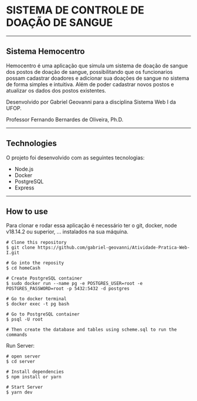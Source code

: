 # SISTEMA DE CONTROLE DE DOAÇÃO DE SANGUE
---

## Sistema Hemocentro
Hemocentro é uma aplicação que simula um sistema de doação de sangue dos postos de doação de sangue, possibilitando que os funcionarios possam cadastrar doadores e adicionar sua doações de sangue no sistema de forma simples e intuitiva. Além de poder cadastrar novos postos e atualizar os dados dos postos existentes.

Desenvolvido por Gabriel Geovanni para a disciplina Sistema Web I da UFOP. 

Professor Fernando Bernardes de Oliveira, Ph.D.

---

## Technologies
O projeto foi desenvolvido com as seguintes tecnologias:

- Node.js
- Docker
- PostgreSQL
- Express

---

## How to use

Para clonar e rodar essa aplicação é necessário ter o git, docker, node v18.14.2 ou superior, ... instalados na sua máquina.

```
# Clone this repository
$ git clone https://github.com/gabriel-geovanni/Atividade-Pratica-Web-I.git

# Go into the reposity
$ cd homeCash
```

```
# Create PostgreSQL container
$ sudo docker run --name pg -e POSTGRES_USER=root -e POSTGRES_PASSWORD=root -p 5432:5432 -d postgres
```

```
# Go to docker terminal
$ docker exec -t pg bash

# Go to PostgreSQL container
$ psql -U root

# Then create the database and tables using scheme.sql to run the commands
```

Run Server:

```
# open server
$ cd server

# Install dependencies
$ npm install or yarn

# Start Server
$ yarn dev


